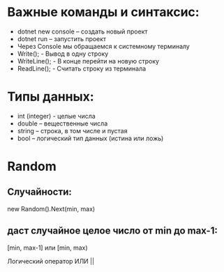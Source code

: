 # Важные команды и синтаксис:
* dotnet new console – создать новый проект
* dotnet run – запустить проект
* Через Console мы обращаемся к системному терминалу
* Write(); - Вывод в одну строку
* WriteLine(); - В конце перейти на новую строку
* ReadLine(); - Считать строку из терминала

# Типы данных:
* int (integer) - целые числа
* double – вещественные числа
* string – строка, в том числе и пустая
* bool – логический тип данных (истина или ложь)

# Random
## Случайности:
new Random().Next(min, max)

## даст случайное целое число от min до max-1:
[min, max-1] или [min, max)

Логический оператор ИЛИ ||
